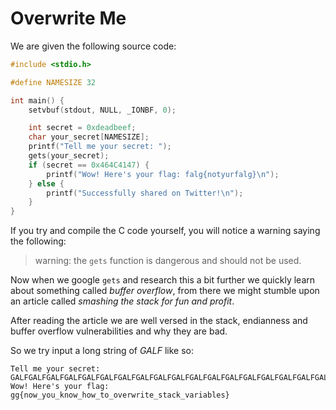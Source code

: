# Overwrite Me
We are given the following source code:

```C
#include <stdio.h>

#define NAMESIZE 32

int main() {
    setvbuf(stdout, NULL, _IONBF, 0);

    int secret = 0xdeadbeef;
    char your_secret[NAMESIZE];
    printf("Tell me your secret: ");
    gets(your_secret);
    if (secret == 0x464C4147) {
        printf("Wow! Here's your flag: falg{notyurfalg}\n");
    } else {
        printf("Successfully shared on Twitter!\n");
    }
}
```

If you try and compile the C code yourself, you will notice a warning saying 
the following:

> warning: the `gets` function is dangerous and should not be used.

Now when we google `gets` and research this a bit further we quickly learn about
something called *buffer overflow*, from there we might stumble upon an article
called *smashing the stack for fun and profit*. 

After reading the article we are well versed in the stack, endianness and buffer
overflow vulnerabilities and why they are bad.

So we try input a long string of *GALF* like so:

```
Tell me your secret: GALFGALFGALFGALFGALFGALFGALFGALFGALFGALFGALFGALFGALFGALFGALFGALFGALFGALFGALF
Wow! Here's your flag: gg{now_you_know_how_to_overwrite_stack_variables}
```
